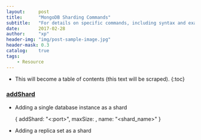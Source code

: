 ```yaml
---
layout:     post
title:      "MongoDB Sharding Commands"
subtitle:   "For details on specific commands, including syntax and examples."
date:       2017-02-28
author:     "xp"
header-img: "img/post-sample-image.jpg"
header-mask: 0.3
catalog:    true
tags:
    - Resource
---
```

* This will become a table of contents (this text will be scraped).
{:toc}

### [addShard](https://docs.mongodb.com/manual/reference/command/addShard/)

* Adding a single database instance as a shard

    { addShard: "<hostname><:port>", maxSize: <size>, name: "<shard_name>" }

* Adding a replica set as a shard